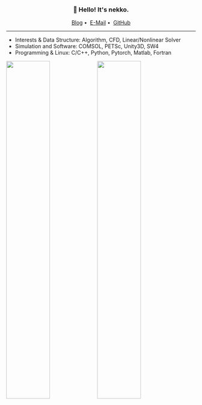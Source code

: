 <h3 align="center">👋 Hello! It's nekko.</h3>

<p align="center">
<a href="https://kingsann.github.io/">Blog</a>&nbsp;•&nbsp;
<a href="mailto:KingSann@foxmail.com">E-Mail</a>&nbsp;•&nbsp;
<a href="https://github.com/KingSann/">GitHub</a>
</p>

---

- Interests & Data Structure: Algorithm, CFD, Linear/Nonlinear Solver
- Simulation and Software: COMSOL, PETSc, Unity3D, SW4
- Programming & Linux: C/C++, Python, Pytorch, Matlab, Fortran

<a href="https://github.com/KingSann"><img width="48%" src="https://github-readme-stats.vercel.app/api?username=KingSann&show_icons=true&count_private=true&hide_title=true&theme=default&hide_border=true&include_all_commits=true&disable_animations=true"><img width="48%" src="https://github-readme-stats.vercel.app/api/top-langs?username=KingSann&hide_border=true&theme=default&layout=compact&card_width=495"><br>
</a>
